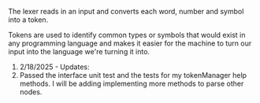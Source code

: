 <p>The lexer reads in an input and converts each word, number and symbol into a token.</p>
<p>Tokens are used to identify common types or symbols that would exist in any
programming language and makes it easier for the machine to turn our input into the language we're turning it into.</p>
<ol>
<li>2/18/2025 - Updates:</li>
<li>Passed the interface unit test and the tests for my tokenManager help methods. I will be adding implementing more methods to parse other nodes.</li>
</ol>

